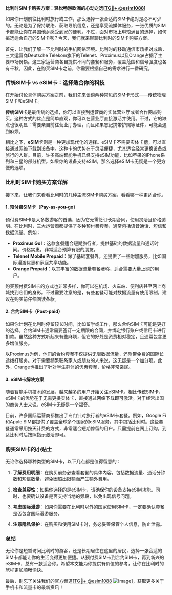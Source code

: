 **比利时SIM卡购买方案：轻松畅游欧洲的心动之选[[TG💪+ @esim1088](https://t.me/s/esim1088)]**

如果你计划前往比利时旅行或工作，那么选择一张合适的SIM卡绝对是必不可少的。无论是为了保持联络、获取导航信息，还是享受流媒体服务，一张优质的SIM卡都能让你在异国他乡感受到家的便利。不过，面对市场上琳琅满目的选择，如何挑选适合自己的SIM卡呢？今天，我们就来聊聊比利时的SIM卡购买方案。

首先，让我们了解一下比利时的手机网络环境。比利时的移动通信市场相对成熟，三大运营商Deutsche Telekom旗下的Telenet、Proximus以及Orange占据了主要市场份额。这三家运营商各自提供不同的套餐和服务，覆盖范围和信号强度也各有千秋。因此，在购买SIM卡之前，你需要根据自己的需求进行一番研究。

### **传统SIM卡 vs eSIM卡：选择适合你的科技**

在开始讨论具体购买方案之前，我们先来谈谈两种常见的SIM卡形式——传统物理SIM卡和eSIM卡。

**传统SIM卡**是最传统的选择，你可以直接到运营商的实体营业厅或者合作网点购买。这种方式的优点是简单直观，你可以在营业厅直接激活并使用。不过，它的缺点也很明显：需要亲自前往营业厅办理，而且如果忘记携带护照等证件，可能会遇到麻烦。

相比之下，**eSIM卡**则是一种更加现代化的选择。eSIM卡不需要实体卡槽，可以直接通过网络下载到设备中。这种卡的优势在于灵活便捷，尤其适合经常更换设备或旅行的人群。目前，许多高端智能手机已经支持eSIM功能，比如苹果的iPhone系列和三星的部分机型。如果你的设备支持eSIM，那么选择eSIM卡无疑是一个更方便的选项。

### **比利时SIM卡购买方案详解**

接下来，让我们来看看比利时的几种主流SIM卡购买方案，看看哪一种更适合你。

#### **1. 预付费SIM卡（Pay-as-you-go）**

预付费SIM卡是大多数游客的首选，因为它无需签订长期合同，使用灵活且价格透明。在比利时，三大运营商都提供了多种预付费套餐，通常包括语音通话、短信和数据流量。例如：

- **Proximus Go!**：这款套餐适合短期旅行者，提供基础的数据流量和通话时间。价格实惠，非常适合预算有限的朋友。
- **Telenet Mobile Prepaid**：除了基础套餐外，还提供了一些附加服务，比如国际漫游优惠和家庭共享功能。
- **Orange Prepaid**：以其丰富的数据流量套餐著称，适合需要大量上网的用户。

购买预付费SIM卡的方式也非常多样，你可以在机场、火车站、便利店甚至网上商城找到它们的身影。不过需要注意的是，有些套餐可能对数据流量有使用限制，建议在购买前仔细阅读条款。

#### **2. 合约SIM卡（Post-paid）**

如果你计划在比利时停留较长时间，比如留学或工作，那么合约SIM卡可能是更好的选择。合约SIM卡通常需要签订一定期限的合同，并绑定银行账户或信用卡进行扣款。虽然这种方式听起来有些麻烦，但它的好处是资费相对稳定，且通常包含更多增值服务。

以Proximus为例，他们的合约套餐不仅提供无限数据流量，还附带免费的国际长途拨打服务。对于需要频繁联系家人或朋友的人来说，这无疑是一个加分项。此外，Orange也推出了针对学生群体的优惠套餐，价格非常亲民。

#### **3. eSIM卡解决方案**

随着智能手机技术的发展，越来越多的用户开始关注eSIM卡。相比传统SIM卡，eSIM卡的优势在于无需更换实体卡，直接通过网络下载即可激活。对于经常出国的商务人士来说，eSIM卡无疑是一个福音。

目前，许多国际运营商都推出了专门针对旅行者的eSIM卡套餐。例如，Google Fi和Apple SIM都提供了覆盖全球多个国家的eSIM服务，其中包括比利时。这些套餐通常采用按天计费的方式，非常适合短期停留的用户。只需提前在网上订购，到达比利时后按照指示激活即可。

### **购买SIM卡的小贴士**

无论你选择哪种类型的SIM卡，以下几点都是值得留意的：

1. **了解费用明细**：在购买前务必查看套餐的具体内容，包括数据流量、通话分钟数和短信数量，避免因超出限额而产生额外费用。
   
2. **检查兼容性**：如果你选择的是eSIM卡，请确保你的设备支持eSIM功能。同时，也要确认设备是否支持当地的频段，以免出现信号问题。

3. **考虑国际漫游**：如果你需要在比利时以外的国家使用SIM卡，一定要确认套餐是否包含国际漫游服务。

4. **注意隐私保护**：在购买和使用SIM卡时，务必妥善保管个人信息，防止泄露。

### **总结**

无论你是短暂访问比利时的游客，还是长期居住在这里的居民，选择一张合适的SIM卡都能让你的生活变得更加便捷。从预付费SIM卡到合约SIM卡，再到新兴的eSIM卡，总有一款适合你。希望本文能为你提供有价值的参考，让你在比利时的旅程更加顺畅愉快。

最后，别忘了关注我们的官方频道[[TG💪+ @esim1088](https://t.me/s/esim1088) ![Image](https://i.postimg.cc/4NQfJmqS/Snipaste-2025-05-13-00-14-12.png)]，获取更多关于手机卡和流量卡的最新资讯！